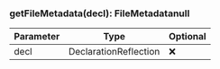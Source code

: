 ### getFileMetadata(decl): FileMetadatanull

| Parameter | Type                  | Optional |
| --------- | --------------------- | -------- |
| decl      | DeclarationReflection | ❌       |

